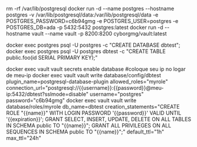 rm -rf /var/lib/postgresql
docker run -d --name postgres --hostname postgres -v /var/lib/postgresql/data:/var/lib/postgresql/data -e POSTGRES_PASSWORD=c6b94gmg -e POSTGRES_USER=postgres -e POSTGRES_DB=ada -p 5432:5432 postgres:latest
docker run -d --hostname vault --name vault -p 8200:8200 cyborgmg/vault:latest


docker exec postgres psql -U postgres -c "CREATE DATABASE dbtest";
docker exec postgres psql -U postgres dbtest -c "CREATE TABLE public.foo(id SERIAL PRIMARY KEY);"

docker exec vault vault secrets enable database
#coloque seu ip no logar de meu-ip
docker exec vault vault write database/config/dbtest plugin_name=postgresql-database-plugin allowed_roles="myrole" connection_url="postgresql://{{username}}:{{password}}@meu-ip:5432/dbtest?sslmode=disable" username="postgres" password="c6b94gmg"
docker exec vault vault write database/roles/myrole db_name=dbtest creation_statements="CREATE ROLE \"{{name}}\" WITH LOGIN PASSWORD '{{password}}' VALID UNTIL '{{expiration}}'; GRANT SELECT, INSERT, UPDATE, DELETE ON ALL TABLES IN SCHEMA public TO \"{{name}}\"; GRANT ALL PRIVILEGES ON ALL SEQUENCES IN SCHEMA public TO \"{{name}}\";"  default_ttl="1h" max_ttl="24h"
